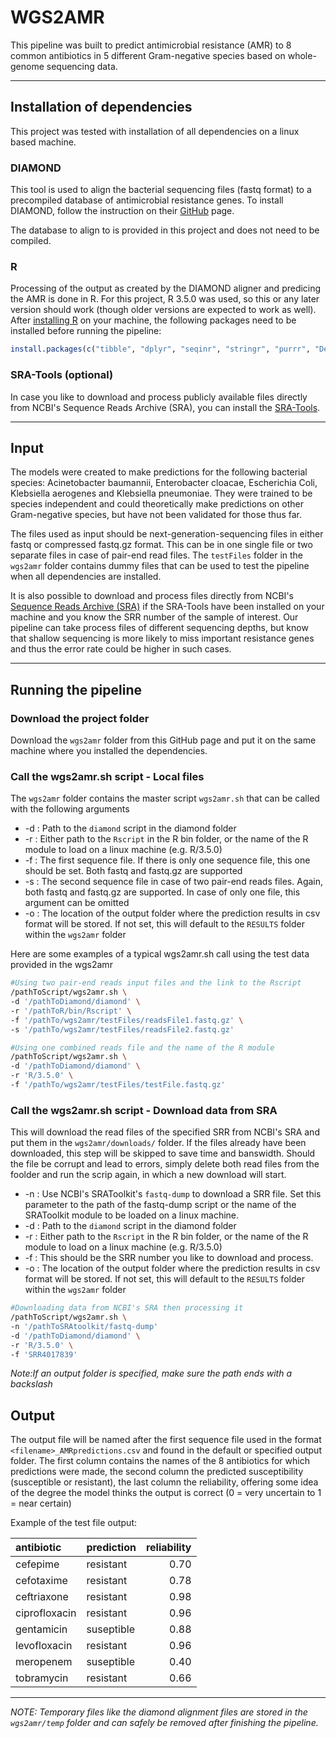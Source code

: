 # WGS2AMR
This pipeline was built to predict antimicrobial resistance (AMR) to 8 common antibiotics in 5 different Gram-negative species based on whole-genome sequencing data.

___

## Installation of dependencies
This project was tested with installation of all dependencies on a linux based machine.

### DIAMOND
This tool is used to align the bacterial sequencing files (fastq format) to a precompiled database of antimicrobial resistance genes. To install DIAMOND, follow the instruction on their [GitHub](https://github.com/bbuchfink/diamond) page. 

The database to align to is provided in this project and does not need to be compiled.

### R
Processing of the output as created by the DIAMOND aligner and predicing the AMR is done in R. For this project, R 3.5.0 was used, so this or any later version should work (though older versions are expected to work as well). After [installing R](https://www.r-project.org/) on your machine, the following packages need to be installed before running the pipeline:
```R
install.packages(c("tibble", "dplyr", "seqinr", "stringr", "purrr", "DescTools", "xgboost"))
```

### SRA-Tools (optional)
In case you like to download and process publicly available files directly from NCBI's Sequence Reads Archive (SRA), you can install the [SRA-Tools](https://ncbi.github.io/sra-tools/).

___

## Input
The models were created to make predictions for the following bacterial species: Acinetobacter baumannii, Enterobacter cloacae, Escherichia Coli, Klebsiella aerogenes and Klebsiella pneumoniae. They were trained to be species independent and could theoretically make predictions on other Gram-negative species, but have not been validated for those thus far.

The files used as input should be next-generation-sequencing files in either fastq or compressed fastq.gz format. This can be in one single file or two separate files in case of pair-end read files. The `testFiles` folder in the `wgs2amr` folder contains dummy files that can be used to test the pipeline when all dependencies are installed.

It is also possible to download and process files directly from NCBI's [Sequence Reads Archive (SRA)](https://www.ncbi.nlm.nih.gov/sra) if the SRA-Tools have been installed on your machine and you know the SRR number of the sample of interest. Our pipeline can take process files of different sequencing depths, but know that shallow sequencing is more likely to miss important resistance genes and thus the error rate could be higher in such cases.

___

## Running the pipeline
### Download the project folder
Download the `wgs2amr` folder from this GitHub page and put it on the same machine where you installed the dependencies.

### Call the wgs2amr.sh script - Local files
The `wgs2amr` folder contains the master script `wgs2amr.sh` that can be called with the following arguments

* -d : Path to the `diamond` script in the diamond folder
* -r : Either path to the `Rscript` in the R bin folder, or the name of the R module to load on a linux machine (e.g. R/3.5.0)
* -f : The first sequence file. If there is only one sequence file, this one should be set. Both fastq and fastq.gz are supported
* -s : The second sequence file in case of two pair-end reads files. Again, both fastq and fastq.gz are supported. In case of only one file, this argument can be omitted
* -o : The location of the output folder where the prediction results in csv format will be stored. If not set, this will default to the `RESULTS` folder within the `wgs2amr` folder

Here are some examples of a typical wgs2amr.sh call using the test data provided in the wgs2amr 
```Bash
#Using two pair-end reads input files and the link to the Rscript
/pathToScript/wgs2amr.sh \
-d '/pathToDiamond/diamond' \
-r '/pathToR/bin/Rscript' \
-f '/pathTo/wgs2amr/testFiles/readsFile1.fastq.gz' \
-s '/pathTo/wgs2amr/testFiles/readsFile2.fastq.gz'
```
```Bash
#Using one combined reads file and the name of the R module
/pathToScript/wgs2amr.sh \
-d '/pathToDiamond/diamond' \
-r 'R/3.5.0' \
-f '/pathTo/wgs2amr/testFiles/testFile.fastq.gz'
```

### Call the wgs2amr.sh script - Download data from SRA
This will download the read files of the specified SRR from NCBI's SRA and put them in the `wgs2amr/downloads/` folder. If the files already have been downloaded, this step will be skipped to save time and banswidth. Should the file be corrupt and lead to errors, simply delete both read files from the foolder and run the scrip again, in which a new download will start.

* -n : Use NCBI's SRAToolkit's `fastq-dump` to download a SRR file. Set this parameter to the path of the fastq-dump script or the name of the SRAToolkit module to be loaded on a linux machine.
* -d : Path to the `diamond` script in the diamond folder
* -r : Either path to the `Rscript` in the R bin folder, or the name of the R module to load on a linux machine (e.g. R/3.5.0)
* -f : This should be the SRR number you like to download and process.
* -o : The location of the output folder where the prediction results in csv format will be stored. If not set, this will default to the `RESULTS` folder within the `wgs2amr` folder

```Bash
#Downloading data from NCBI's SRA then processing it
/pathToScript/wgs2amr.sh \
-n '/pathToSRAtoolkit/fastq-dump'
-d '/pathToDiamond/diamond' \
-r 'R/3.5.0' \
-f 'SRR4017839'
```
*Note:If an output folder is specified, make sure the path ends with a backslash*

## Output
The output file will be named after the first sequence file used in the format `<filename>_AMRpredictions.csv` and found in the default or specified output folder. 
The first column contains the names of the 8 antibiotics for which predictions were made, the second column the predicted susceptibility (susceptible or resistant), the last column the reliability, offering some idea of the degree the model thinks the output is correct (0 = very uncertain to 1 = near certain)

Example of the test file output:

|antibiotic    |prediction | reliability|
|:-------------|:----------|-----------:|
|cefepime      |resistant  |        0.70|
|cefotaxime    |resistant  |        0.78|
|ceftriaxone   |resistant  |        0.98|
|ciprofloxacin |resistant  |        0.96|
|gentamicin    |suseptible |        0.88|
|levofloxacin  |resistant  |        0.96|
|meropenem     |suseptible |        0.40|
|tobramycin    |resistant  |        0.66|
___

*NOTE: Temporary files like the diamond alignment files are stored in the `wgs2amr/temp` folder and can safely be removed after finishing the pipeline.*

